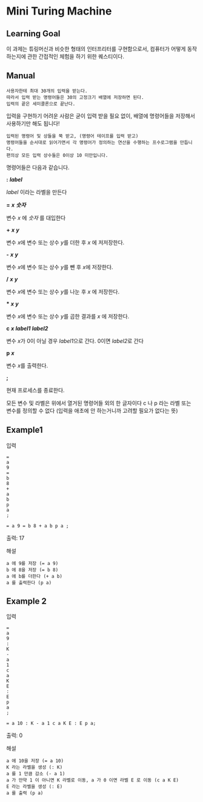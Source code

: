 # Mini Turing Machine
## Learning Goal
이 과제는 튜링머신과 비슷한 형태의 인터프리터를 구현함으로서,
컴퓨터가 어떻게 동작하는지에 관한 간접적인 체험을 하기 위한 퀘스티이다.

## Manual
```
사용자한테 최대 30개의 입력을 받는다.
따라서 입력 받는 명령어들은 30의 고정크기 배열에 저장하면 된다.
입력의 끝은 세미콜론으로 끝난다.
```
입력을 구현하기 어려운 사람은 굳이 입력 받을 필요 없이,
배열에 명령어들을 저장해서 사용하기만 해도 됩니다!

```
입력된 명령어 및 상들을 쭉 받고, (명령어 테이프를 입력 받고)
명령어들을 순서대로 읽어가면서 각 명령어가 정의하는 연산을 수행하는 프수로그램을 만듭니다.
편의상 모든 입력 상수들은 0이상 10 미만입니다.
```

명령어들은 다음과 같습니다.


__:__ **_label_**

 _label_ 이라는 라벨을 만든다


__=__ **_x_** **_숫자_** 

변수 *x* 에 *숫자* 를 대입한다


__+__ **_x_** **_y_**

변수 *x*에 변수 또는 상수 *y*를 더한 후 *x* 에 저저장한다. 

__-__ **_x_** **_y_**

변수 *x*에 변수 또는 상수 *y*를 뺀 후 *x*에 저장한다.

__/__ **_x_** **_y_**

변수 *x*에 변수 또는 상수 *y*를 나눈 후 *x* 에 저장한다.

__*__ **_x_** **_y_**

변수 *x*에 변수 또는 상수 *y*를 곱한 결과를 *x* 에 저장한다.

__c__ **_x_** **_label1_** **_label2_**

변수 *x*가 0이 아닐 경우 *label1*으로 간다. 0이면 *label2*로 간다

__p__ **_x_**

변수 *x*를 출력한다.

__;__

현재 프로세스를 종료한다.




모든 변수 및 라벨은 위에서 열거된 명령어들 외의 한 글자이다
c 나 p 라는 라벨 또는 변수를 정의할 수 없다
(입력을 애초에 안 하는거니까 고려할 필요가 없다는 뜻)


## Example1

입력 
```
=
a
9
=
b
8
+
a
b
p
a
;
```
```
= a 9 = b 8 + a b p a ;
```
출력: 17 

해설
```
a 에 9를 저장 (= a 9)
b 에 8을 저장 (= b 8)
a 에 b를 더한다 (+ a b)
a 를 출력한다 (p a)
```

## Example 2
입력
```
=
a
9
:
K
-
a
1
c
a
K
E
:
E
p
a
;
```
```
= a 10 : K - a 1 c a K E : E p a;
```
출력: 0

해설
```
a 에 10을 저장 (= a 10)
K 라는 라벨을 생성 (: K)
a 를 1 만큼 감소 (- a 1)
a 가 만약 1 이 아니면 K 라벨로 이동, a 가 0 이면 라벨 E 로 이동 (c a K E)
E 라는 라벨을 생성 (: E)
a 를 출력 (p a)
```
